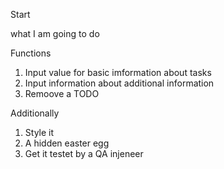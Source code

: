 Start


what I am going to do  

Functions

1. Input value for basic imformation about tasks
2. Input information about additional information  
3. Remoove a TODO

Additionally 

1. Style it 
2. A hidden easter egg
3. Get it testet by a QA injeneer 